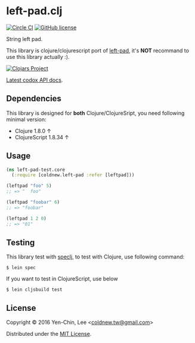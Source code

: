 # left-pad.clj
[![Circle CI](https://circleci.com/gh/coldnew/left-pad.clj.svg?style=svg)](https://circleci.com/gh/coldnew/left-pad.clj)
[![GitHub license](https://img.shields.io/badge/license-MIT-blue.svg)](https://raw.githubusercontent.com/coldnew/left-pad.clj/master/LICENSE)

String left pad.

This library is clojure/clojurescript port of [left-pad](https://github.com/azer/left-pad), it's **NOT** recommand to use this library actually :).

[![Clojars Project](http://clojars.org/coldnew/left-pad/latest-version.svg)](http://clojars.org/coldnew/left-pad)

[Latest codox API docs](https://coldnew.github.io/left-pad.clj/).

## Dependencies

This library is designed for **both** Clojure/ClojureSript, you need following minimal version:

* Clojure 1.8.0 ↑
* ClojureScript 1.8.34 ↑

## Usage

```clojure
(ns left-pad-test.core
  (:require [coldnew.left-pad :refer [leftpad]))

(leftpad "foo" 5)
;; => "  foo"

(leftpad "foobar" 6)
;; => "foobar"

(leftpad 1 2 0)
;; => "01"

```

## Testing

This library test with [speclj](https://github.com/slagyr/speclj), to test with Clojure, use following command:

```
$ lein spec
```

If you want to test in ClojureScript, use below

```
$ lein cljsbuild test
```

## License

Copyright © 2016 Yen-Chin, Lee <<coldnew.tw@gmail.com>>

Distributed under the [MIT License](http://opensource.org/licenses/MIT).
